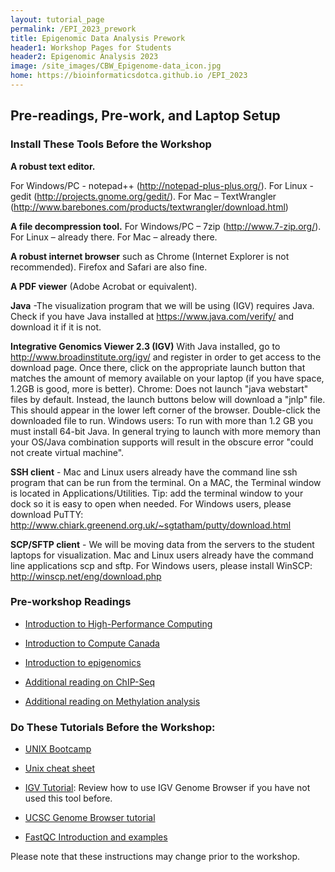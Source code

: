 ```yaml
---
layout: tutorial_page
permalink: /EPI_2023_prework
title: Epigenomic Data Analysis Prework
header1: Workshop Pages for Students
header2: Epigenomic Analysis 2023
image: /site_images/CBW_Epigenome-data_icon.jpg
home: https://bioinformaticsdotca.github.io	/EPI_2023
---
```


## Pre-readings, Pre-work, and Laptop Setup   

### Install These Tools Before the Workshop

**A robust text editor.**

For Windows/PC - notepad++ (http://notepad-plus-plus.org/).
For Linux - gedit (http://projects.gnome.org/gedit/).
For Mac – TextWrangler (http://www.barebones.com/products/textwrangler/download.html)

**A file decompression tool.**
For Windows/PC – 7zip (http://www.7-zip.org/).
For Linux – already there.
For Mac – already there.

**A robust internet browser** such as Chrome (Internet Explorer is not recommended). Firefox and Safari are also fine.

**A PDF viewer** (Adobe Acrobat or equivalent).

**Java** -The visualization program that we will be using (IGV) requires Java. Check if you have Java installed at https://www.java.com/verify/ and download it if it is not.

**Integrative Genomics Viewer 2.3 (IGV)**
With Java installed, go to http://www.broadinstitute.org/igv/ and register in order to get access to the download page. Once there, click on the appropriate launch button that matches the amount of memory available on your laptop (if you have space, 1.2GB is good, more is better).
Chrome: Does not launch "java webstart" files by default. Instead, the launch buttons below will download a "jnlp" file. This should appear in the lower left corner of the browser. Double-click the downloaded file to run.
Windows users: To run with more than 1.2 GB you must install 64-bit Java. In general trying to launch with more memory than your OS/Java combination supports will result in the obscure error "could not create virtual machine".

**SSH client** - Mac and Linux users already have the command line ssh program that can be run from the terminal. On a MAC, the Terminal window is located in Applications/Utilities. Tip: add the terminal window to your dock so it is easy to open when needed.  For Windows users, please download PuTTY: http://www.chiark.greenend.org.uk/~sgtatham/putty/download.html

**SCP/SFTP client** - We will be moving data from the servers to the student laptops for visualization. Mac and Linux users already have the command line applications scp and sftp. For Windows users, please install WinSCP: http://winscp.net/eng/download.php

### Pre-workshop Readings

* [Introduction to High-Performance Computing](http://insidehpc.com/hpc-basic-training/what-is-hpc/)

* [Introduction to Compute Canada](https://www.computecanada.ca/research-portal/accessing-resources/)

* [Introduction to epigenomics](http://www.ncbi.nlm.nih.gov/pmc/articles/PMC3080743/)

* [Additional reading on ChIP-Seq](http://www.ncbi.nlm.nih.gov/pmc/articles/PMC3053263/)

* [Additional reading on Methylation analysis](http://www.ncbi.nlm.nih.gov/pubmed/22986265/) 

### Do These Tutorials Before the Workshop:

* [UNIX Bootcamp](http://rik.smith-unna.com/command_line_bootcamp/?id=9xnbkx6eaof)  

* [Unix cheat sheet](http://www.rain.org/~mkummel/unix.html)

* [IGV Tutorial](https://bioinformaticsdotca.github.io/BiCG_2017_module2_igv): Review how to use IGV Genome Browser if you have not used this tool before.

* [UCSC Genome Browser tutorial](http://www.ncbi.nlm.nih.gov/pubmed/18514479)

* [FastQC Introduction and examples](http://www.bioinformatics.babraham.ac.uk/projects/fastqc/Help/)  

Please note that these instructions may change prior to the workshop.  
